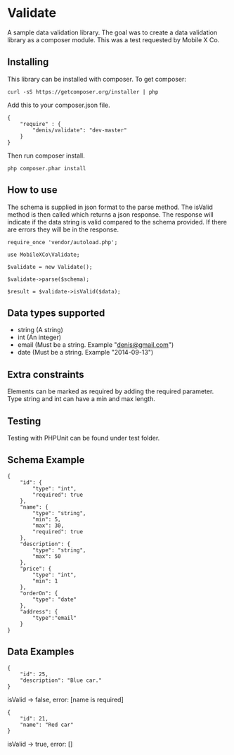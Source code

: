 # Validate

A sample data validation library. The goal was to create a data validation library as a composer module. This was a test requested by Mobile X Co.

## Installing

This library can be installed with composer. To get composer:

```
curl -sS https://getcomposer.org/installer | php
```

Add this to your composer.json file.

```
{
    "require" : {
        "denis/validate": "dev-master"
    }
}
```

Then run composer install.

```
php composer.phar install
```

## How to use

The schema is supplied in json format to the parse method. The isValid method is then called which returns a json response. The response will indicate if the data string is valid compared to the schema provided. If there are errors they will be in the response.

```
require_once 'vendor/autoload.php';

use MobileXCo\Validate;

$validate = new Validate();

$validate->parse($schema);

$result = $validate->isValid($data);
```

## Data types supported

- string (A string)
- int (An integer)
- email (Must be a string. Example "denis@gmail.com")
- date (Must be a string. Example "2014-09-13")

## Extra constraints

Elements can be marked as required by adding the required parameter. Type string and int can have a min and max length.

## Testing

Testing with PHPUnit can be found under test folder.

## Schema Example

```
{
    "id": {
        "type": "int",
        "required": true
    },
    "name": {
        "type": "string",
        "min": 5,
        "max": 30,
        "required": true
    },
    "description": {
        "type": "string",
        "max": 50
    },
    "price": {
        "type": "int",
        "min": 1
    },
    "orderOn": {
        "type": "date"
    },
    "address": {
        "type":"email"
    }
}
```

## Data Examples

```
{
    "id": 25,
    "description": "Blue car."
}
```

isValid -> false, error: [name is required]

```
{
    "id": 21,
    "name": "Red car"
}
```

isValid -> true, error: []

